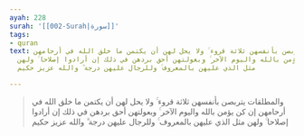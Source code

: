 ```yaml
---
ayah: 228
surah: '[[002-Surah|سورة]]'
tags:
- quran
text: والمطلقات يتربصن بأنفسهن ثلاثة قروء ۚ ولا يحل لهن أن يكتمن ما خلق الله في أرحامهن
  إن كن يؤمن بالله واليوم الآخر ۚ وبعولتهن أحق بردهن في ذلك إن أرادوا إصلاحا ۚ ولهن
  مثل الذي عليهن بالمعروف ۚ وللرجال عليهن درجة ۗ والله عزيز حكيم

---
```

> والمطلقات يتربصن بأنفسهن ثلاثة قروء ۚ ولا يحل لهن أن يكتمن ما خلق الله في أرحامهن إن كن يؤمن بالله واليوم الآخر ۚ وبعولتهن أحق بردهن في ذلك إن أرادوا إصلاحا ۚ ولهن مثل الذي عليهن بالمعروف ۚ وللرجال عليهن درجة ۗ والله عزيز حكيم
